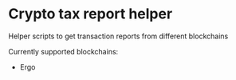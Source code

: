 # Crypto tax report helper

Helper scripts to get transaction reports from different blockchains

Currently supported blockchains:
- Ergo